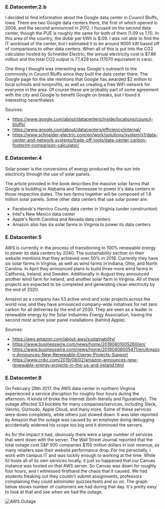 ### E.Datacenter.2.b

I decided to find information about the Google data center in Council Bluffs, Iowa. There are two Google data centers there, the first of which opened in 2008, and the second announced in 2012. I focused on the second data center, though the PUE is roughly the same for both of them (1.09 vs 1.11). In this area of the country, the dollar per kWh is $.09. I was not able to find the IT workload of the center, but I estimated it to be around 9000 kW based off of comparisons to other data centers. When all of this is put into the CO2 calculator hosted by Schneider Electric, the annual electricity cost is $7.86 million and the total CO2 output is 77,429 tons (17070 equivalent in cars). 

One thing I thought was interesting was Google's outreach to the community in Council Bluffs since they built the data center there. The Google page for the site mentions that Google has awarded $2 million to local schools and nonprofits, as well as creating a free WiFi network for everyone in the area. Of course these are probably part of some agreement with the city and Google to benefit Google on breaks, but I found it interesting nevertheless

Sources:
* https://www.google.com/about/datacenters/inside/locations/council-bluffs/
* https://www.google.com/about/datacenters/efficiency/internal/
* https://www.schneider-electric.com/en/work/solutions/system/s1/data-center-and-network-systems/trade-off-tools/data-center-carbon-footprint-comparison-calculator/

### E.Datacenter.4

Solar power is the conversions of energy produced by the sun into electricity through the use of solar panels.

The article provided in the book describes the massive solar farms that Google is building in Alabama and Tennessee to power it's data centers in those respective states. The two farms together will be composed of 1.6 million solar panels. Some other data centers that use solar power are:

  * Facebook's Henrico County data center in Virginia (under construction)
  * Intel's New Mexico data center
  * Apple's North Carolina and Nevada data centers
  * Amazon also has six solar farms in Virginia to power its data centers
  
### E.Datacenter.5

AWS is currently in the process of transitioning to 100% renewable energy to power its data centers by 2040. The sustainability section on their website mentions that they achieved over 50% in 2018. Currently they have six solar farms in Virginia, as well as wind farms in Indiana, Ohio, and North Carolina. In April they announced plans to build three more wind farms in California, Ireland, and Sweden. Additionally in August they announced another wind farm for Ireland, and another solar farm in Virginia. All of these projects are expected to be completed and generating clean electricity by the end of 2020.

Amazon as a company has 53 active wind and solar projects across the world now, and they have announced company-wide initiatives for net zero carbon for all deliveries by the end of 2030. They are seen as a leader in renewable energy by the Solar Industries Energy Association, having the second most active solar panel installations (behind Apple).

Sources:
  * https://aws.amazon.com/about-aws/sustainability/
  * https://www.businesswire.com/news/home/20190801005260/en/
  * https://www.businesswire.com/news/home/20190408005471/en/Amazon-Announces-New-Renewable-Energy-Projects-Support
  * https://www.cnbc.com/2019/08/02/amazon-announces-new-renewable-energy-projects-in-the-us-and-ireland.html
  
### E.Datacenter.8

On February 28th 2017, the AWS data center in northern Virginia experienced a service disruption for roughly four hours during the afternoon. It kinda of broke the internet (both literally and figuratively). The outage affected S3 buckets for many companies/services, including Slack, Venmo, Gizmodo, Apple Cloud, and many more. Some of these services were down completely, while others just slowed down. It was later reported by Amazon that the outage was caused by an employee doing debugging accidentally widened his scope too big and it dominoed the servers. 

As for the impact it had, obviously there were a large number of services that went down with the server. The Wall Street Journal reported that the total outage cost S&P 500 companies $150 million dollars in lost revenue, as many retailers saw their website performance drop. For me personally, I work with campus IT and was luckily enough to working at the time. While IU hosts all of its own services locally, it just so happened that our Canvas instance was hosted on that AWS server. So Canvas was down for roughly four hours, and I witnessed firsthand the chaos that it caused. We had students freaking out they couldn't submit assignments, professors complaining they could administer quizzes/tests and so on. The graph below shows number of customers we had during that day. It's pretty easy to look at that and see when we had the outage.

![AWS Outage](https://i.imgur.com/1pB8nmn.png)
